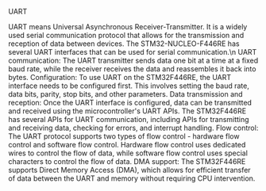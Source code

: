 UART

UART means Universal Asynchronous Receiver-Transmitter. It is a widely used serial communication protocol that allows for the transmission and reception of data between devices.
The STM32-NUCLEO-F446RE has several UART interfaces that can be used for serial communication.\n
UART communication: The UART transmitter sends data one bit at a time at a fixed baud rate, while the receiver receives the data and reassembles it back into bytes.
Configuration: To use UART on the STM32F446RE, the UART interface needs to be configured first. This involves setting the baud rate, data bits, parity, stop bits, and other parameters.
Data transmission and reception: Once the UART interface is configured, data can be transmitted and received using the microcontroller's UART APIs. The STM32F446RE has several APIs for UART communication, including APIs for transmitting and receiving data, checking for errors, and interrupt handling.
Flow control: The UART protocol supports two types of flow control - hardware flow control and software flow control. Hardware flow control uses dedicated wires to control the flow of data, while software flow control uses special characters to control the flow of data.
DMA support: The STM32F446RE supports Direct Memory Access (DMA), which allows for efficient transfer of data between the UART and memory without requiring CPU intervention.

